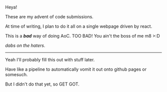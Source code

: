 Heya! 

These are my advent of code submissions. 

At time of writing, I plan to do it all on a single webpage driven by react. 

This is a ***bad*** way of doing AoC. TOO BAD! You ain't the boss of me m8 >:D

*dabs on the haters*.

----

Yeah I'll probably fill this out with stuff later.

Have like a pipeline to automatically vomit it out onto github pages or somesuch. 

But I didn't do that yet, so GET GOT. 
